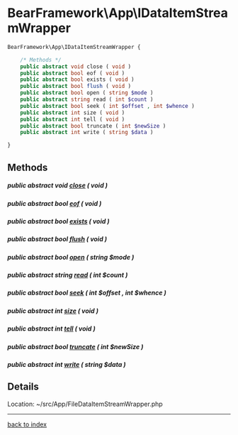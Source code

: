 # BearFramework\App\IDataItemStreamWrapper

```php
BearFramework\App\IDataItemStreamWrapper {

	/* Methods */
	public abstract void close ( void )
	public abstract bool eof ( void )
	public abstract bool exists ( void )
	public abstract bool flush ( void )
	public abstract bool open ( string $mode )
	public abstract string read ( int $count )
	public abstract bool seek ( int $offset , int $whence )
	public abstract int size ( void )
	public abstract int tell ( void )
	public abstract bool truncate ( int $newSize )
	public abstract int write ( string $data )

}
```

## Methods

##### public abstract void [close](bearframework.app.idataitemstreamwrapper.close.method.md) ( void )

##### public abstract bool [eof](bearframework.app.idataitemstreamwrapper.eof.method.md) ( void )

##### public abstract bool [exists](bearframework.app.idataitemstreamwrapper.exists.method.md) ( void )

##### public abstract bool [flush](bearframework.app.idataitemstreamwrapper.flush.method.md) ( void )

##### public abstract bool [open](bearframework.app.idataitemstreamwrapper.open.method.md) ( string $mode )

##### public abstract string [read](bearframework.app.idataitemstreamwrapper.read.method.md) ( int $count )

##### public abstract bool [seek](bearframework.app.idataitemstreamwrapper.seek.method.md) ( int $offset , int $whence )

##### public abstract int [size](bearframework.app.idataitemstreamwrapper.size.method.md) ( void )

##### public abstract int [tell](bearframework.app.idataitemstreamwrapper.tell.method.md) ( void )

##### public abstract bool [truncate](bearframework.app.idataitemstreamwrapper.truncate.method.md) ( int $newSize )

##### public abstract int [write](bearframework.app.idataitemstreamwrapper.write.method.md) ( string $data )

## Details

Location: ~/src/App/FileDataItemStreamWrapper.php

---

[back to index](index.md)


